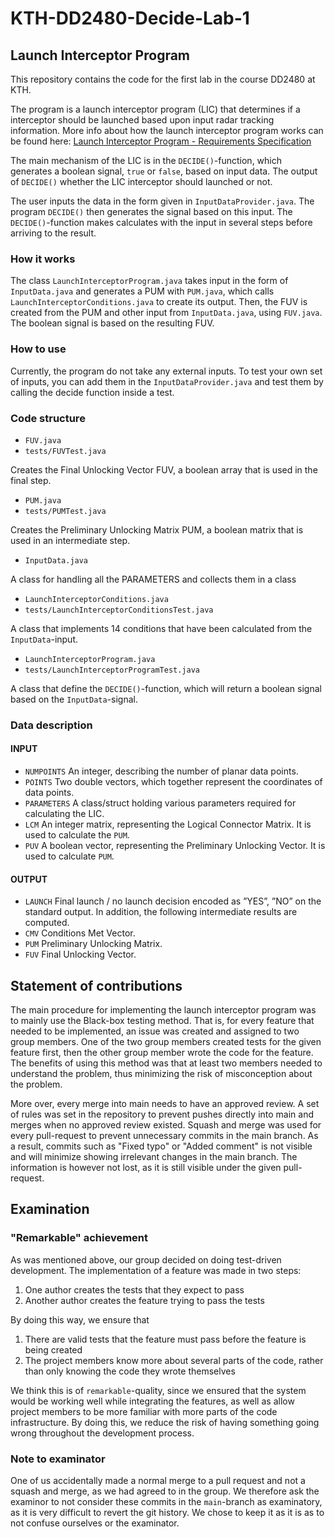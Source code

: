 # KTH-DD2480-Decide-Lab-1
## Launch Interceptor Program
This repository contains the code for the first lab in the course DD2480 at KTH. 

The program is a launch interceptor program (LIC) that determines if a interceptor should be launched based upon input radar tracking information. More info about how the launch interceptor program works can be found here: [Launch Interceptor Program - Requirements Specification](./Launch%20Interceptor%20Program%20-%20Requirements%20Specification.pdf)

The main mechanism of the LIC is in the `DECIDE()`-function, which generates a boolean signal, `true` or  `false`, based on input data. The output of `DECIDE()` whether the LIC interceptor should launched or not.

The user inputs the data in the form given in `InputDataProvider.java`. The program `DECIDE()` then generates the signal based on this input. The `DECIDE()`-function makes calculates with the input in several steps before arriving to the result.

### How it works
The class `LaunchInterceptorProgram.java` takes input in the form of `InputData.java` and generates a PUM with `PUM.java`, which calls `LaunchInterceptorConditions.java` to create its output. Then, the FUV is created from the PUM and other input from `InputData.java`, using `FUV.java`. The boolean signal is based on the resulting FUV.

### How to use
Currently, the program do not take any external inputs. To test your own set of inputs, you can add them in the `InputDataProvider.java` and test them by calling the decide function inside a test.

### Code structure
* `FUV.java`
* `tests/FUVTest.java`

Creates the Final Unlocking Vector FUV, a boolean array that is used in the final step.

* `PUM.java`
* `tests/PUMTest.java`

Creates the Preliminary Unlocking Matrix PUM, a boolean matrix that is used in an intermediate step.

* `InputData.java`

A class for handling all the PARAMETERS and collects them in a class

* `LaunchInterceptorConditions.java`
* `tests/LaunchInterceptorConditionsTest.java`

A class that implements 14 conditions that have been calculated from the `InputData`-input.

* `LaunchInterceptorProgram.java`
* `tests/LaunchInterceptorProgramTest.java`

A class that define the `DECIDE()`-function, which will return a boolean signal based on the `InputData`-signal.


### Data description

#### INPUT
* `NUMPOINTS` An integer, describing the number of planar data points.
* `POINTS` Two double vectors, which together represent the coordinates of data points.
* `PARAMETERS` A class/struct holding various parameters required for calculating the LIC.
* `LCM` An integer matrix, representing the Logical Connector Matrix. It is used to calculate the `PUM`.
* `PUV` A boolean vector, representing the Preliminary Unlocking Vector. It is used to calculate `PUM`.

#### OUTPUT
* `LAUNCH` Final launch / no launch decision encoded as ”YES”, ”NO” on the standard output. In addition, the following intermediate results are computed.
* `CMV` Conditions Met Vector.
* `PUM` Preliminary Unlocking Matrix.
* `FUV` Final Unlocking Vector.

## Statement of contributions
The main procedure for implementing the launch interceptor program was to mainly use the Black-box testing method. That is, for every feature that needed to be implemented, an issue was created and assigned to two group members. One of the two group members created tests for the given feature first, then the other group member wrote the code for the feature. The benefits of using this method was that at least two members needed to understand the problem, thus minimizing the risk of misconception about the problem.

More over, every merge into main needs to have an approved review. A set of rules was set in the repository to prevent pushes directly into main and merges when no approved review existed. Squash and merge was used for every pull-request to prevent unnecessary commits in the main branch. As a result, commits such as "Fixed typo" or "Added comment" is not visible and will minimize showing irrelevant changes in the main branch. The information is however not lost, as it is still visible under the given pull-request.

## Examination

### "Remarkable" achievement
As was mentioned above, our group decided on doing test-driven development. The implementation of a feature was made in two steps:

1. One author creates the tests that they expect to pass
2. Another author creates the feature trying to pass the tests

By doing this way, we ensure that 

1. There are valid tests that the feature must pass before the feature is being created
2. The project members know more about several parts of the code, rather than only knowing the code they wrote themselves

We think this is of `remarkable`-quality, since we ensured that the system would be working well while integrating the features, as well as allow project members to be more familiar with more parts of the code infrastructure. By doing this, we reduce the risk of having something going wrong throughout the development process.


### Note to examinator
One of us accidentally made a normal merge to a pull request and not a squash and merge, as we had agreed to in the group. We therefore ask the examinor to not consider these commits in the `main`-branch as examinatory, as it is very difficult to revert the git history. We chose to keep it as it is as to not confuse ourselves or the examinator.